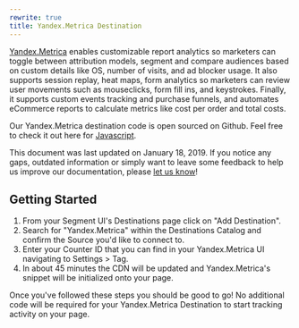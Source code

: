 ```yaml
---
rewrite: true
title: Yandex.Metrica Destination
---
```

[Yandex.Metrica](https://metrica.yandex.com/about?utm_source=segmentio&utm_medium=docs&utm_campaign=partners) enables customizable report analytics so marketers can toggle between attribution models, segment and compare audiences based on custom details like OS, number of visits, and ad blocker usage. It also supports session replay, heat maps, form analytics so marketers can review user movements such as mouseclicks, form fill ins, and keystrokes. Finally, it supports custom events tracking and purchase funnels, and automates eCommerce reports to calculate metrics like cost per order and total costs.

Our Yandex.Metrica destination code is open sourced on Github. Feel free to check it out here for [Javascript](https://github.com/segment-integrations/analytics.js-integration-yandex-metrica).

This document was last updated on January 18, 2019. If you notice any gaps, outdated information or simply want to leave some feedback to help us improve our documentation, please [let us know](https://segment.com/help/contact)!

## Getting Started

1. From your Segment UI's Destinations page click on "Add Destination".
2. Search for "Yandex.Metrica" within the Destinations Catalog and confirm the Source you'd like to connect to.
3. Enter your Counter ID that you can find in your Yandex.Metrica UI navigating to Settings > Tag.
4. In about 45 minutes the CDN will be updated and Yandex.Metrica's snippet will be initialized onto your page.

Once you've followed these steps you should be good to go! No additional code will be required for your Yandex.Metrica Destination to start tracking activity on your page.

